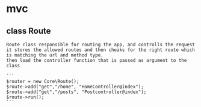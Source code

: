 # mvc
## class Route 
      
    Route class responsible for routing the app, and controlls the request
    it stores the allowed routes and then cheaks for the right route which is matching the url and method type. 
    then load the controller function that is passed as argument to the class

    ```
    $router = new Core\Route();
    $route->add("get","/home", "HomeController@index");
    $route->add("get","/posts", "Postcontroller@index");
    $route->run();
    ```
    